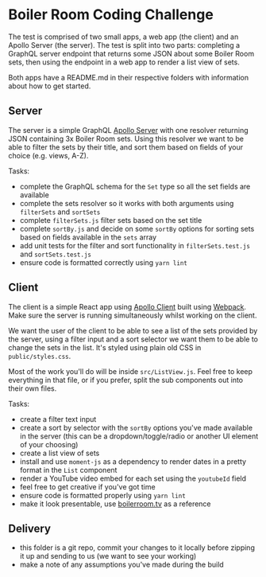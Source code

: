 # Boiler Room Coding Challenge

The test is comprised of two small apps, a web app (the client) and an Apollo Server (the server). The test is split into two parts: completing a GraphQL server endpoint that returns some JSON about some Boiler Room sets, then using the endpoint in a web app to render a list view of sets.

Both apps have a README.md in their respective folders with information about how to get started.

## Server

The server is a simple GraphQL [Apollo Server](https://www.apollographql.com/docs/apollo-server/getting-started/) with one resolver returning JSON containing 3x Boiler Room sets. Using this resolver we want to be able to filter the sets by their title, and sort them based on fields of your choice (e.g. views, A-Z).

Tasks:
- complete the GraphQL schema for the `Set` type so all the set fields are available
- complete the sets resolver so it works with both arguments using `filterSets` and `sortSets`
- complete `filterSets.js` filter sets based on the set title
- complete `sortBy.js` and decide on some `sortBy` options for sorting sets based on fields available in the `sets` array
- add unit tests for the filter and sort functionality in `filterSets.test.js` and `sortSets.test.js`
- ensure code is formatted correctly using `yarn lint`

## Client
The client is a simple React app using [Apollo Client](https://www.apollographql.com/docs/react/) built using [Webpack](https://webpack.js.org/). Make sure the server is running simultaneously whilst working on the client.

We want the user of the client to be able to see a list of the sets provided by the server, using a filter input and a sort selector we want them to be able to change the sets in the list. It's styled using plain old CSS in `public/styles.css`.

Most of the work you'll do will be inside `src/ListView.js`. Feel free to keep everything in that file, or if you prefer, split the sub components out into their own files.

Tasks:
- create a filter text input
- create a sort by selector with the `sortBy` options you've made available in the server (this can be a dropdown/toggle/radio or another UI element of your choosing)
- create a list view of sets
- install and use `moment-js` as a dependency to render dates in a pretty format in the `List` component
- render a YouTube video embed for each set using the `youtubeId` field
- feel free to get creative if you've got time
- ensure code is formatted properly using `yarn lint`
- make it look presentable, use [boilerroom.tv](https://boilerroom.tv/) as a reference

## Delivery
- this folder is a git repo, commit your changes to it locally before zipping it up and sending to us (we want to see your working)
- make a note of any assumptions you've made during the build
